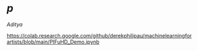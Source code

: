 # _p_
_Aditya_

https://colab.research.google.com/github/derekphilipau/machinelearningforartists/blob/main/PIFuHD_Demo.ipynb 

